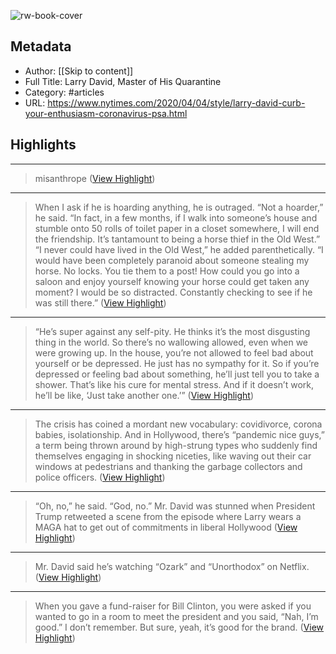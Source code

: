 ![rw-book-cover](https://readwise-assets.s3.amazonaws.com/static/images/article0.00998d930354.png)

## Metadata
- Author: [[Skip to content]]
- Full Title: Larry David, Master of His Quarantine
- Category: #articles
- URL: https://www.nytimes.com/2020/04/04/style/larry-david-curb-your-enthusiasm-coronavirus-psa.html

## Highlights
***

> misanthrope ([View Highlight](https://instapaper.com/read/1293569541/12633158))

***

> When I ask if he is hoarding anything, he is outraged. “Not a hoarder,” he said. “In fact, in a few months, if I walk into someone’s house and stumble onto 50 rolls of toilet paper in a closet somewhere, I will end the friendship. It’s tantamount to being a horse thief in the Old West.”
> “I never could have lived in the Old West,” he added parenthetically. “I would have been completely paranoid about someone stealing my horse. No locks. You tie them to a post! How could you go into a saloon and enjoy yourself knowing your horse could get taken any moment? I would be so distracted. Constantly checking to see if he was still there.” ([View Highlight](https://instapaper.com/read/1293569541/12633183))

***

> “He’s super against any self-pity. He thinks it’s the most disgusting thing in the world. So there’s no wallowing allowed, even when we were growing up. In the house, you’re not allowed to feel bad about yourself or be depressed. He just has no sympathy for it. So if you’re depressed or feeling bad about something, he’ll just tell you to take a shower. That’s like his cure for mental stress. And if it doesn’t work, he’ll be like, ‘Just take another one.’” ([View Highlight](https://instapaper.com/read/1293569541/12633214))

***

> The crisis has coined a mordant new vocabulary: covidivorce, corona babies, isolationship. And in Hollywood, there’s “pandemic nice guys,” a term being thrown around by high-strung types who suddenly find themselves engaging in shocking niceties, like waving out their car windows at pedestrians and thanking the garbage collectors and police officers. ([View Highlight](https://instapaper.com/read/1293569541/12633239))

***

> “Oh, no,” he said. “God, no.”
> Mr. David was stunned when President Trump retweeted a scene from the episode where Larry wears a MAGA hat to get out of commitments in liberal Hollywood ([View Highlight](https://instapaper.com/read/1293569541/12633253))

***

> Mr. David said he’s watching “Ozark” and “Unorthodox” on Netflix. ([View Highlight](https://instapaper.com/read/1293569541/12633271))

***

> When you gave a fund-raiser for Bill Clinton, you were asked if you wanted to go in a room to meet the president and you said, “Nah, I’m good.”
> I don’t remember. But sure, yeah, it’s good for the brand. ([View Highlight](https://instapaper.com/read/1293569541/12633276))

